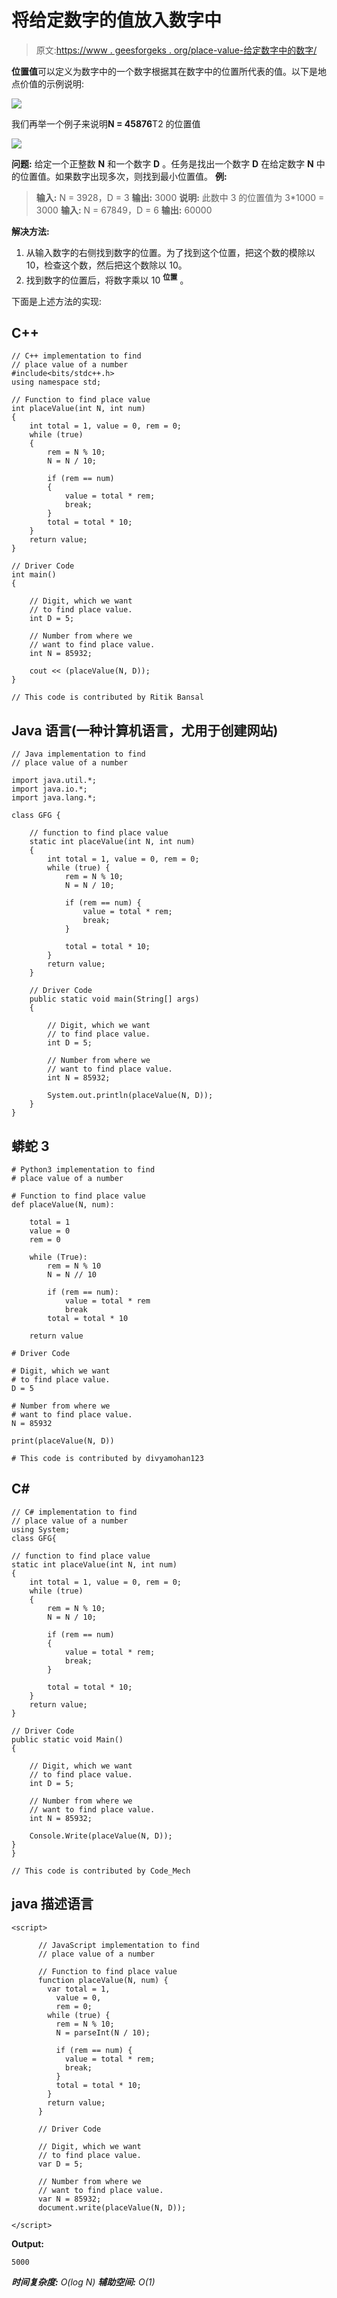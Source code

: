 # 将给定数字的值放入数字中

> 原文:[https://www . geesforgeks . org/place-value-给定数字中的数字/](https://www.geeksforgeeks.org/place-value-of-a-given-digit-in-a-number/)

**位置值**可以定义为数字中的一个数字根据其在数字中的位置所代表的值。以下是地点价值的示例说明:

![](img/0b1abb456a73be801dceb9d4d2cd74cc.png)

我们再举一个例子来说明**N = 45876**T2 的位置值

![](img/c5fb66484c5aec18369064a735506531.png)

**问题:**
给定一个正整数 **N** 和一个数字 **D** 。任务是找出一个数字 **D** 在给定数字 **N** 中的位置值。如果数字出现多次，则找到最小位置值。
**例:**

> **输入:** N = 3928，D = 3
> **输出:** 3000
> **说明:**
> 此数中 3 的位置值为 3*1000 = 3000
> **输入:** N = 67849，D = 6
> **输出:** 60000

**解决方法:**

1.  从输入数字的右侧找到数字的位置。为了找到这个位置，把这个数的模除以 10，检查这个数，然后把这个数除以 10。
2.  找到数字的位置后，将数字乘以 10 **<sup>位置</sup>** 。

下面是上述方法的实现:

## C++

```
// C++ implementation to find
// place value of a number
#include<bits/stdc++.h>
using namespace std;

// Function to find place value
int placeValue(int N, int num)
{
    int total = 1, value = 0, rem = 0;
    while (true)
    {
        rem = N % 10;
        N = N / 10;

        if (rem == num)
        {
            value = total * rem;
            break;
        }
        total = total * 10;
    }
    return value;
}

// Driver Code
int main()
{

    // Digit, which we want
    // to find place value.
    int D = 5;

    // Number from where we
    // want to find place value.
    int N = 85932;

    cout << (placeValue(N, D));
}

// This code is contributed by Ritik Bansal
```

## Java 语言(一种计算机语言，尤用于创建网站)

```
// Java implementation to find
// place value of a number

import java.util.*;
import java.io.*;
import java.lang.*;

class GFG {

    // function to find place value
    static int placeValue(int N, int num)
    {
        int total = 1, value = 0, rem = 0;
        while (true) {
            rem = N % 10;
            N = N / 10;

            if (rem == num) {
                value = total * rem;
                break;
            }

            total = total * 10;
        }
        return value;
    }

    // Driver Code
    public static void main(String[] args)
    {

        // Digit, which we want
        // to find place value.
        int D = 5;

        // Number from where we
        // want to find place value.
        int N = 85932;

        System.out.println(placeValue(N, D));
    }
}
```

## 蟒蛇 3

```
# Python3 implementation to find
# place value of a number

# Function to find place value
def placeValue(N, num):

    total = 1
    value = 0
    rem = 0

    while (True):
        rem = N % 10
        N = N // 10

        if (rem == num):
            value = total * rem
            break
        total = total * 10

    return value

# Driver Code

# Digit, which we want
# to find place value.
D = 5

# Number from where we
# want to find place value.
N = 85932

print(placeValue(N, D))

# This code is contributed by divyamohan123
```

## C#

```
// C# implementation to find
// place value of a number
using System;
class GFG{

// function to find place value
static int placeValue(int N, int num)
{
    int total = 1, value = 0, rem = 0;
    while (true)
    {
        rem = N % 10;
        N = N / 10;

        if (rem == num)
        {
            value = total * rem;
            break;
        }

        total = total * 10;
    }
    return value;
}

// Driver Code
public static void Main()
{

    // Digit, which we want
    // to find place value.
    int D = 5;

    // Number from where we
    // want to find place value.
    int N = 85932;

    Console.Write(placeValue(N, D));
}
}

// This code is contributed by Code_Mech
```

## java 描述语言

```
<script>

      // JavaScript implementation to find
      // place value of a number

      // Function to find place value
      function placeValue(N, num) {
        var total = 1,
          value = 0,
          rem = 0;
        while (true) {
          rem = N % 10;
          N = parseInt(N / 10);

          if (rem == num) {
            value = total * rem;
            break;
          }
          total = total * 10;
        }
        return value;
      }

      // Driver Code

      // Digit, which we want
      // to find place value.
      var D = 5;

      // Number from where we
      // want to find place value.
      var N = 85932;
      document.write(placeValue(N, D));

</script>
```

**Output:** 

```
5000
```

***时间复杂度:** O(log N)*
***辅助空间:** O(1)*